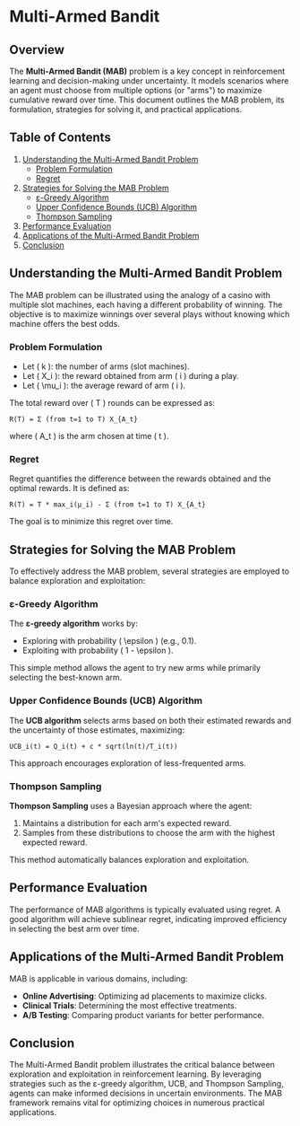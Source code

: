 # Multi-Armed Bandit

## Overview

The **Multi-Armed Bandit (MAB)** problem is a key concept in reinforcement learning and decision-making under uncertainty. It models scenarios where an agent must choose from multiple options (or "arms") to maximize cumulative reward over time. This document outlines the MAB problem, its formulation, strategies for solving it, and practical applications.

## Table of Contents

1. [Understanding the Multi-Armed Bandit Problem](#understanding-the-multi-armed-bandit-problem)
   - [Problem Formulation](#problem-formulation)
   - [Regret](#regret)
2. [Strategies for Solving the MAB Problem](#strategies-for-solving-the-mab-problem)
   - [ε-Greedy Algorithm](#ε-greedy-algorithm)
   - [Upper Confidence Bounds (UCB) Algorithm](#upper-confidence-bounds-ucb-algorithm)
   - [Thompson Sampling](#thompson-sampling)
3. [Performance Evaluation](#performance-evaluation)
4. [Applications of the Multi-Armed Bandit Problem](#applications-of-the-multi-armed-bandit-problem)
5. [Conclusion](#conclusion)

## Understanding the Multi-Armed Bandit Problem

The MAB problem can be illustrated using the analogy of a casino with multiple slot machines, each having a different probability of winning. The objective is to maximize winnings over several plays without knowing which machine offers the best odds.

### Problem Formulation

- Let \( k \): the number of arms (slot machines).
- Let \( X_i \): the reward obtained from arm \( i \) during a play.
- Let \( \mu_i \): the average reward of arm \( i \).

The total reward over \( T \) rounds can be expressed as:
```
R(T) = Σ (from t=1 to T) X_{A_t}
```
where \( A_t \) is the arm chosen at time \( t \).

### Regret

Regret quantifies the difference between the rewards obtained and the optimal rewards. It is defined as:
```
R(T) = T * max_i(μ_i) - Σ (from t=1 to T) X_{A_t}
```
The goal is to minimize this regret over time.

## Strategies for Solving the MAB Problem

To effectively address the MAB problem, several strategies are employed to balance exploration and exploitation:

### ε-Greedy Algorithm

The **ε-greedy algorithm** works by:
- Exploring with probability \( \epsilon \) (e.g., 0.1).
- Exploiting with probability \( 1 - \epsilon \).

This simple method allows the agent to try new arms while primarily selecting the best-known arm.

### Upper Confidence Bounds (UCB) Algorithm

The **UCB algorithm** selects arms based on both their estimated rewards and the uncertainty of those estimates, maximizing:
```
UCB_i(t) = Q_i(t) + c * sqrt(ln(t)/T_i(t))
```
This approach encourages exploration of less-frequented arms.

### Thompson Sampling

**Thompson Sampling** uses a Bayesian approach where the agent:
1. Maintains a distribution for each arm's expected reward.
2. Samples from these distributions to choose the arm with the highest expected reward.

This method automatically balances exploration and exploitation.

## Performance Evaluation

The performance of MAB algorithms is typically evaluated using regret. A good algorithm will achieve sublinear regret, indicating improved efficiency in selecting the best arm over time.

## Applications of the Multi-Armed Bandit Problem

MAB is applicable in various domains, including:

- **Online Advertising**: Optimizing ad placements to maximize clicks.
- **Clinical Trials**: Determining the most effective treatments.
- **A/B Testing**: Comparing product variants for better performance.

## Conclusion

The Multi-Armed Bandit problem illustrates the critical balance between exploration and exploitation in reinforcement learning. By leveraging strategies such as the ε-greedy algorithm, UCB, and Thompson Sampling, agents can make informed decisions in uncertain environments. The MAB framework remains vital for optimizing choices in numerous practical applications.
